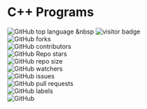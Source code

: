 # C++ Programs

![GitHub top language](https://img.shields.io/github/languages/top/TusharKukra/CppPrograms)
&nbsp
![visitor badge](https://visitor-badge.glitch.me/badge?page_id=TusharKukra)
<br>
![GitHub forks](https://img.shields.io/github/forks/TusharKukra/CppPrograms?style=social)
<br>
![GitHub contributors](https://img.shields.io/github/contributors/TusharKukra/CppPrograms)
<br>
![GitHub Repo stars](https://img.shields.io/github/stars/TusharKukra/CppPrograms?style=social)
<br>
![GitHub repo size](https://img.shields.io/github/repo-size/TusharKukra/CppPrograms)
<br>
![GitHub watchers](https://img.shields.io/github/watchers/TusharKukra/CppPrograms?style=social)
<br>
![GitHub issues](https://img.shields.io/github/issues/TusharKukra/CppPrograms)
<br>
![GitHub pull requests](https://img.shields.io/github/issues-pr/TusharKukra/CppPrograms)
<br>
![GitHub labels](https://img.shields.io/github/labels/TusharKukra/CppPrograms/help%20wanted)
<br>
![GitHub](https://img.shields.io/github/license/TusharKukra/CppPrograms)
